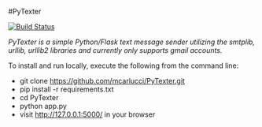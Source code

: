 #PyTexter

[![Build Status](https://travis-ci.org/mcarlucci/PyTexter.svg?branch=master)](https://travis-ci.org/mcarlucci/PyTexter)

*PyTexter is a simple Python/Flask text message sender utilizing the smtplib, urllib, urllib2 libraries and currently only supports gmail accounts.*

To install and run locally, execute the following from the command line:
- git clone https://github.com/mcarlucci/PyTexter.git
- pip install -r requirements.txt
- cd PyTexter
- python app.py
- visit http://127.0.0.1:5000/ in your browser
